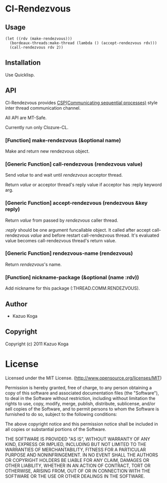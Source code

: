 # Cl-Rendezvous

## Usage

    (let ((rdv (make-rendezvous)))
      (bordeaux-threads:make-thread (lambda () (accept-rendezvous rdv)))
      (call-rendezvous rdv 2))

## Installation

Use Quicklisp.

## API

Cl-Rendezvous provides [CSP(Communicating sequential processes)](http://en.wikipedia.org/wiki/Communicating_sequential_processes) style inter thread communication channel.

All API are MT-Safe.

Currently run only Clozure-CL.

### [Function] make-rendezvous (&optional name)

Make and return new rendezvous object.

### [Generic Function] call-rendezvous (rendezvous value)

Send _value_ to and wait until _rendezvous_ acceptor thread.

Return _value_ or acceptor thread's reply value if acceptor has :reply keyword arg.

### [Generic Function] accept-rendezvous (rendezvous &key reply)

Return _value_ from passed by _rendezvous_ caller thread.

_:reply_ should be one argument funcallable object.
It called after accept call-rendezvous _value_ and before restart call-rendezvous thread.
It's evaluated value becomes call-rendezvous thread's return value.

### [Generic Function] rendezvous-name (rendezvous)

Return _rendezvous_'s name.

### [Function] nickname-package (&optional (name :rdv))

Add nickname for this package (:THREAD.COMM.RENDEZVOUS).

## Author

* Kazuo Koga

## Copyright

Copyright (c) 2011 Kazuo Koga

# License

Licensed under the MIT License.
(http://www.opensource.org/licenses/MIT)

Permission is hereby granted, free of charge, to any person obtaining a copy of this software and associated documentation files (the "Software"), to deal in the Software without restriction, including without limitation the rights to use, copy, modify, merge, publish, distribute, sublicense, and/or sell copies of the Software, and to permit persons to whom the Software is furnished to do so, subject to the following conditions:

The above copyright notice and this permission notice shall be included in all copies or substantial portions of the Software.

THE SOFTWARE IS PROVIDED "AS IS", WITHOUT WARRANTY OF ANY KIND, EXPRESS OR IMPLIED, INCLUDING BUT NOT LIMITED TO THE WARRANTIES OF MERCHANTABILITY, FITNESS FOR A PARTICULAR PURPOSE AND NONINFRINGEMENT. IN NO EVENT SHALL THE AUTHORS OR COPYRIGHT HOLDERS BE LIABLE FOR ANY CLAIM, DAMAGES OR OTHER LIABILITY, WHETHER IN AN ACTION OF CONTRACT, TORT OR OTHERWISE, ARISING FROM, OUT OF OR IN CONNECTION WITH THE SOFTWARE OR THE USE OR OTHER DEALINGS IN THE SOFTWARE.
